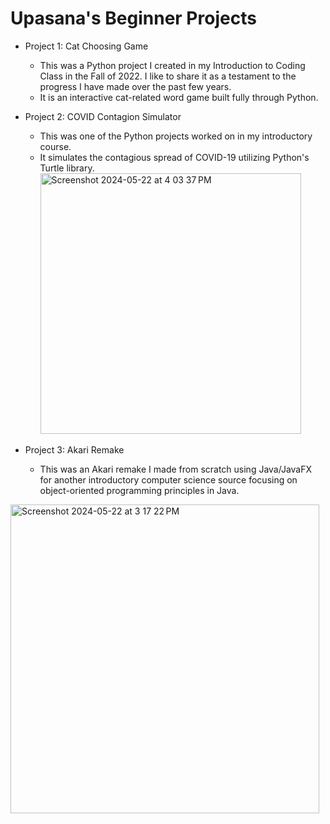 <h1> Upasana's Beginner Projects </h1>

* Project 1: Cat Choosing Game
  - This was a Python project I created in my Introduction to Coding Class in the Fall of 2022. I like to share it as a testament to the progress I have made over the past few years.
  - It is an interactive cat-related word game built fully through Python.  

* Project 2: COVID Contagion Simulator
  - This was one of the Python projects worked on in my introductory course.
  - It simulates the contagious spread of COVID-19 utilizing Python's Turtle library.<img width="417" alt="Screenshot 2024-05-22 at 4 03 37 PM" src="https://github.com/upasanal/personalProjects/assets/111466862/8c58a724-c520-432f-8ec4-3b7a3296b4f3">


 * Project 3: Akari Remake
   - This was an Akari remake I made from scratch using Java/JavaFX for another introductory computer science source focusing on object-oriented programming principles in Java.
   
  <img width="494" alt="Screenshot 2024-05-22 at 3 17 22 PM" src="https://github.com/upasanal/personalProjects/assets/111466862/82c0bb97-eb07-4487-a371-83e976a48dc5">

